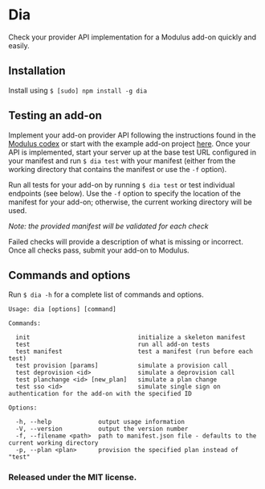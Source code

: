 Dia
===

Check your provider API implementation for a Modulus add-on quickly and easily.

## Installation

Install using `$ [sudo] npm install -g dia`

## Testing an add-on

Implement your add-on provider API following the instructions found in the [Modulus codex](https://modulus.io/docs/addons/provider-api) or start with the example add-on project [here](https://github.com.fiveisprime/example-addon). Once your API is implemented, start your server up at the base test URL configured in your manifest and run `$ dia test` with your manifest (either from the working directory that contains the manifest or use the `-f` option).

Run all tests for your add-on by running `$ dia test` or test individual endpoints (see below). Use the `-f` option to specify the
location of the manifest for your add-on; otherwise, the current working directory will be used.

_Note: the provided manifest will be validated for each check_

Failed checks will provide a description of what is missing or incorrect. Once all checks pass, submit your add-on to Modulus.

## Commands and options

Run `$ dia -h` for a complete list of commands and options.

    Usage: dia [options] [command]

    Commands:

      init                              initialize a skeleton manifest
      test                              run all add-on tests
      test manifest                     test a manifest (run before each test)
      test provision [params]           simulate a provision call
      test deprovision <id>             simulate a deprovision call
      test planchange <id> [new_plan]   simulate a plan change
      test sso <id>                     simulate single sign on authentication for the add-on with the specified ID

    Options:

      -h, --help             output usage information
      -V, --version          output the version number
      -f, --filename <path>  path to manifest.json file - defaults to the current working directory
      -p, --plan <plan>      provision the specified plan instead of "test"

### Released under the MIT license.
